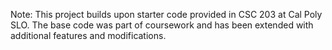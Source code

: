 Note: This project builds upon starter code provided in CSC 203 at Cal Poly SLO. The base code was part of coursework and has been extended with additional features and modifications.
